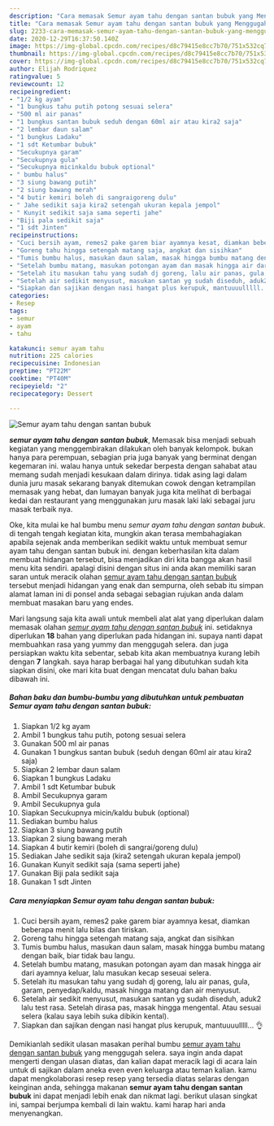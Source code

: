 ```yaml
---
description: "Cara memasak Semur ayam tahu dengan santan bubuk yang Menggugah Selera"
title: "Cara memasak Semur ayam tahu dengan santan bubuk yang Menggugah Selera"
slug: 2233-cara-memasak-semur-ayam-tahu-dengan-santan-bubuk-yang-menggugah-selera
date: 2020-12-29T16:37:50.140Z
image: https://img-global.cpcdn.com/recipes/d8c79415e8cc7b70/751x532cq70/semur-ayam-tahu-dengan-santan-bubuk-foto-resep-utama.jpg
thumbnail: https://img-global.cpcdn.com/recipes/d8c79415e8cc7b70/751x532cq70/semur-ayam-tahu-dengan-santan-bubuk-foto-resep-utama.jpg
cover: https://img-global.cpcdn.com/recipes/d8c79415e8cc7b70/751x532cq70/semur-ayam-tahu-dengan-santan-bubuk-foto-resep-utama.jpg
author: Elijah Rodriquez
ratingvalue: 5
reviewcount: 12
recipeingredient:
- "1/2 kg ayam"
- "1 bungkus tahu putih potong sesuai selera"
- "500 ml air panas"
- "1 bungkus santan bubuk seduh dengan 60ml air atau kira2 saja"
- "2 lembar daun salam"
- "1 bungkus Ladaku"
- "1 sdt Ketumbar bubuk"
- "Secukupnya garam"
- "Secukupnya gula"
- "Secukupnya micinkaldu bubuk optional"
- " bumbu halus"
- "3 siung bawang putih"
- "2 siung bawang merah"
- "4 butir kemiri boleh di sangraigoreng dulu"
- " Jahe sedikit saja kira2 setengah ukuran kepala jempol"
- " Kunyit sedikit saja sama seperti jahe"
- "Biji pala sedikit saja"
- "1 sdt Jinten"
recipeinstructions:
- "Cuci bersih ayam, remes2 pake garem biar ayamnya kesat, diamkan beberapa menit lalu bilas dan tiriskan."
- "Goreng tahu hingga setengah matang saja, angkat dan sisihkan"
- "Tumis bumbu halus, masukan daun salam, masak hingga bumbu matang dengan baik, biar tidak bau langu."
- "Setelah bumbu matang, masukan potongan ayam dan masak hingga air dari ayamnya keluar, lalu masukan kecap seseuai selera."
- "Setelah itu masukan tahu yang sudah dj goreng, lalu air panas, gula, garam, penyedap/kaldu, masak hingga matang dan air menyusut."
- "Setelah air sedikit menyusut, masukan santan yg sudah diseduh, aduk2 lalu test rasa. Setelah dirasa pas, masak hingga mengental. Atau sesuai selera (kalau saya lebih suka dibikin kental)."
- "Siapkan dan sajikan dengan nasi hangat plus kerupuk, mantuuuulllll... 👌"
categories:
- Resep
tags:
- semur
- ayam
- tahu

katakunci: semur ayam tahu 
nutrition: 225 calories
recipecuisine: Indonesian
preptime: "PT22M"
cooktime: "PT40M"
recipeyield: "2"
recipecategory: Dessert

---
```



![Semur ayam tahu dengan santan bubuk](https://img-global.cpcdn.com/recipes/d8c79415e8cc7b70/751x532cq70/semur-ayam-tahu-dengan-santan-bubuk-foto-resep-utama.jpg)

<b><i>semur ayam tahu dengan santan bubuk</i></b>, Memasak bisa menjadi sebuah kegiatan yang menggembirakan dilakukan oleh banyak kelompok. bukan hanya para perempuan, sebagian pria juga banyak yang berminat dengan kegemaran ini. walau hanya untuk sekedar berpesta dengan sahabat atau memang sudah menjadi kesukaan dalam dirinya. tidak asing lagi dalam dunia juru masak sekarang banyak ditemukan cowok dengan ketrampilan memasak yang hebat, dan lumayan banyak juga kita melihat di berbagai kedai dan restaurant yang menggunakan juru masak laki laki sebagai juru masak terbaik nya.



Oke, kita mulai ke hal bumbu menu <i>semur ayam tahu dengan santan bubuk</i>. di tengah tengah kegiatan kita, mungkin akan terasa membahagiakan apabila sejenak anda memberikan sedikit waktu untuk membuat semur ayam tahu dengan santan bubuk ini. dengan keberhasilan kita dalam membuat hidangan tersebut, bisa menjadikan diri kita bangga akan hasil menu kita sendiri. apalagi disini dengan situs ini anda akan memiliki saran saran untuk meracik olahan <u>semur ayam tahu dengan santan bubuk</u> tersebut menjadi hidangan yang enak dan sempurna, oleh sebab itu simpan alamat laman ini di ponsel anda sebagai sebagian rujukan anda dalam membuat masakan baru yang endes.


Mari langsung saja kita awali untuk membeli alat alat yang diperlukan dalam memasak olahan <u><i>semur ayam tahu dengan santan bubuk</i></u> ini. setidaknya diperlukan <b>18</b> bahan yang diperlukan pada hidangan ini. supaya nanti dapat membuahkan rasa yang yummy dan menggugah selera. dan juga persiapkan waktu kita sebentar, sebab kita akan membuatnya kurang lebih dengan <b>7</b> langkah. saya harap berbagai hal yang dibutuhkan sudah kita siapkan disini, oke mari kita buat dengan mencatat dulu bahan baku dibawah ini.

<!--inarticleads1-->

##### Bahan baku dan bumbu-bumbu yang dibutuhkan untuk pembuatan Semur ayam tahu dengan santan bubuk:

1. Siapkan 1/2 kg ayam
1. Ambil 1 bungkus tahu putih, potong sesuai selera
1. Gunakan 500 ml air panas
1. Gunakan 1 bungkus santan bubuk (seduh dengan 60ml air atau kira2 saja)
1. Siapkan 2 lembar daun salam
1. Siapkan 1 bungkus Ladaku
1. Ambil 1 sdt Ketumbar bubuk
1. Ambil Secukupnya garam
1. Ambil Secukupnya gula
1. Siapkan Secukupnya micin/kaldu bubuk (optional)
1. Sediakan  bumbu halus
1. Siapkan 3 siung bawang putih
1. Siapkan 2 siung bawang merah
1. Siapkan 4 butir kemiri (boleh di sangrai/goreng dulu)
1. Sediakan  Jahe sedikit saja (kira2 setengah ukuran kepala jempol)
1. Gunakan  Kunyit sedikit saja (sama seperti jahe)
1. Gunakan Biji pala sedikit saja
1. Gunakan 1 sdt Jinten




<!--inarticleads2-->

##### Cara menyiapkan Semur ayam tahu dengan santan bubuk:

1. Cuci bersih ayam, remes2 pake garem biar ayamnya kesat, diamkan beberapa menit lalu bilas dan tiriskan.
1. Goreng tahu hingga setengah matang saja, angkat dan sisihkan
1. Tumis bumbu halus, masukan daun salam, masak hingga bumbu matang dengan baik, biar tidak bau langu.
1. Setelah bumbu matang, masukan potongan ayam dan masak hingga air dari ayamnya keluar, lalu masukan kecap seseuai selera.
1. Setelah itu masukan tahu yang sudah dj goreng, lalu air panas, gula, garam, penyedap/kaldu, masak hingga matang dan air menyusut.
1. Setelah air sedikit menyusut, masukan santan yg sudah diseduh, aduk2 lalu test rasa. Setelah dirasa pas, masak hingga mengental. Atau sesuai selera (kalau saya lebih suka dibikin kental).
1. Siapkan dan sajikan dengan nasi hangat plus kerupuk, mantuuuulllll... 👌




Demikianlah sedikit ulasan masakan perihal bumbu <u>semur ayam tahu dengan santan bubuk</u> yang menggugah selera. saya ingin anda dapat mengerti dengan ulasan diatas, dan kalian dapat meracik lagi di acara lain untuk di sajikan dalam aneka even even keluarga atau teman kalian. kamu dapat mengkolaborasi resep resep yang tersedia diatas selaras dengan keinginan anda, sehingga makanan <b>semur ayam tahu dengan santan bubuk</b> ini dapat menjadi lebih enak dan nikmat lagi. berikut ulasan singkat ini, sampai berjumpa kembali di lain waktu. kami harap hari anda menyenangkan.
